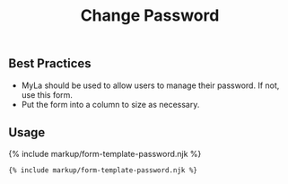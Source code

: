 ﻿---
title: Change Password
summary: The Change Password form allows the user to manage their password.
tags: form-templates
layout: guide
eleventyNavigation:
  key: Change Password
  parent: Form Templates
  order: 1
  excerpt: The Change Password block allows the user to manage their password.
  img: /img/illustrations/illus-change-password.svg
---

## Best Practices

- MyLa should be used to allow users to manage their password. If not, use this form.
- Put the form into a column to size as necessary.

## Usage

{% include markup/form-template-password.njk %}

```html
{% include markup/form-template-password.njk %}
```
